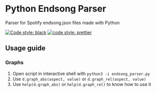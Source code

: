 # Python Endsong Parser

Parser for Spotify endsong.json files made with Python

[![Code style: black](https://img.shields.io/badge/code%20style-black-000000.svg)](https://github.com/psf/black) [![code style: prettier](https://img.shields.io/badge/code_style-prettier-ff69b4.svg?style=flat-square)](https://github.com/prettier/prettier)

## Usage guide

### Graphs

1. Open script in interactive shell with ``python3 -i endsong_parser.py``
2. Use ``d.graph_abs(aspect, value)`` or ``d.graph_rel(aspect, value)``
3. Use ``help(d.graph_abs)`` or ``help(d.graph_rel)`` to know how to use it
